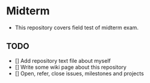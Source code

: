 Midterm
======
* This repository covers field test of midterm exam.

## TODO

* [] Add repository text file about myself
* [] Write some wiki page about this repository
* [] Open, refer, close issues, milestones and projects